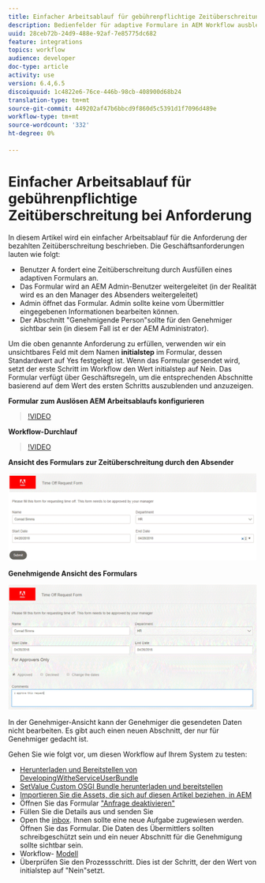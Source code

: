 ```yaml
---
title: Einfacher Arbeitsablauf für gebührenpflichtige Zeitüberschreitung bei Anforderung
description: Bedienfelder für adaptive Formulare in AEM Workflow ausblenden und einblenden
uuid: 28ceb72b-24d9-488e-92af-7e85775dc682
feature: integrations
topics: workflow
audience: developer
doc-type: article
activity: use
version: 6.4,6.5
discoiquuid: 1c4822e6-76ce-446b-98cb-408900d68b24
translation-type: tm+mt
source-git-commit: 449202af47b6bbcd9f860d5c5391d1f7096d489e
workflow-type: tm+mt
source-wordcount: '332'
ht-degree: 0%

---
```



# Einfacher Arbeitsablauf für gebührenpflichtige Zeitüberschreitung bei Anforderung

In diesem Artikel wird ein einfacher Arbeitsablauf für die Anforderung der bezahlten Zeitüberschreitung beschrieben. Die Geschäftsanforderungen lauten wie folgt:

* Benutzer A fordert eine Zeitüberschreitung durch Ausfüllen eines adaptiven Formulars an.
* Das Formular wird an AEM Admin-Benutzer weitergeleitet (in der Realität wird es an den Manager des Absenders weitergeleitet)
* Admin öffnet das Formular. Admin sollte keine vom Übermittler eingegebenen Informationen bearbeiten können.
* Der Abschnitt &quot;Genehmigende Person&quot;sollte für den Genehmiger sichtbar sein (in diesem Fall ist er der AEM Administrator).

Um die oben genannte Anforderung zu erfüllen, verwenden wir ein unsichtbares Feld mit dem Namen **initialstep** im Formular, dessen Standardwert auf Yes festgelegt ist. Wenn das Formular gesendet wird, setzt der erste Schritt im Workflow den Wert initialstep auf Nein. Das Formular verfügt über Geschäftsregeln, um die entsprechenden Abschnitte basierend auf dem Wert des ersten Schritts auszublenden und anzuzeigen.

**Formular zum Auslösen AEM Arbeitsablaufs konfigurieren**

>[!VIDEO](https://video.tv.adobe.com/v/28406?quality=9&learn=on)

**Workflow-Durchlauf**

>[!VIDEO](https://video.tv.adobe.com/v/28407?quality=9&learn=on)

**Ansicht des Formulars zur Zeitüberschreitung durch den Absender**

![initialstep](assets/initialstep.gif)

**Genehmigende Ansicht des Formulars**

![viewansicht](assets/approversview.gif)

In der Genehmiger-Ansicht kann der Genehmiger die gesendeten Daten nicht bearbeiten. Es gibt auch einen neuen Abschnitt, der nur für Genehmiger gedacht ist.

Gehen Sie wie folgt vor, um diesen Workflow auf Ihrem System zu testen:
* [Herunterladen und Bereitstellen von DevelopingWitheServiceUserBundle](/help/forms/assets/common-osgi-bundles/DevelopingWithServiceUser.jar)
* [SetValue Custom OSGI Bundle herunterladen und bereitstellen](/help/forms/assets/common-osgi-bundles/SetValueApp.core-1.0-SNAPSHOT.jar)
* [Importieren Sie die Assets, die sich auf diesen Artikel beziehen, in AEM](assets/helpxworkflow.zip)
* Öffnen Sie das Formular [&quot;Anfrage deaktivieren&quot;](http://localhost:4502/content/dam/formsanddocuments/helpx/timeoffrequestform/jcr:content?wcmmode=disabled)
* Füllen Sie die Details aus und senden Sie
* Open the [inbox](http://localhost:4502/mnt/overlay/cq/inbox/content/inbox.html). Ihnen sollte eine neue Aufgabe zugewiesen werden. Öffnen Sie das Formular. Die Daten des Übermittlers sollten schreibgeschützt sein und ein neuer Abschnitt für die Genehmigung sollte sichtbar sein.
* Workflow- [Modell](http://localhost:4502/editor.html/conf/global/settings/workflow/models/helpxworkflow.html)
* Überprüfen Sie den Prozessschritt. Dies ist der Schritt, der den Wert von initialstep auf &quot;Nein&quot;setzt.
